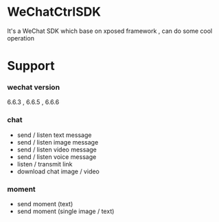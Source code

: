# WeChatCtrlSDK
It's a WeChat SDK which base on xposed framework , can do some cool operation 
# Support

### wechat version ###  
6.6.3 , 6.6.5 , 6.6.6
 
### chat ###
<ul>
 <li>send / listen text message<br/></li>
 <li>send / listen image message<br></li>
 <li>send / listen video message<br/></li>
 <li>send / listen voice message<br/></li>
 <li>listen / transmit link<br/></li>
 <li>download chat image / video<br/></li>
</ul>

### moment ###
<ul>
 <li>send moment (text)</li>
 <li>send moment (single image / text)</li>
</ul>

